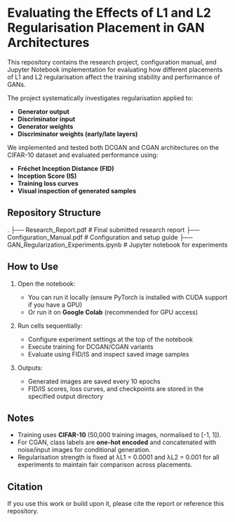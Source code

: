 # Evaluating the Effects of L1 and L2 Regularisation Placement in GAN Architectures

This repository contains the research project, configuration manual, and Jupyter Notebook implementation for evaluating how different placements of L1 and L2 regularisation affect the training stability and performance of GANs.  

The project systematically investigates regularisation applied to:
- **Generator output**
- **Discriminator input**
- **Generator weights**
- **Discriminator weights (early/late layers)**  

We implemented and tested both DCGAN and CGAN architectures on the CIFAR-10 dataset and evaluated performance using:
- **Fréchet Inception Distance (FID)**
- **Inception Score (IS)**
- **Training loss curves**
- **Visual inspection of generated samples**

## Repository Structure
.
├── Research_Report.pdf          # Final submitted research report
├── Configuration_Manual.pdf     # Configuration and setup guide
├── GAN_Regularization_Experiments.ipynb  # Jupyter notebook for experiments

## How to Use

1. Open the notebook:
   - You can run it locally (ensure PyTorch is installed with CUDA support if you have a GPU)  
   - Or run it on **Google Colab** (recommended for GPU access)

2. Run cells sequentially:
   - Configure experiment settings at the top of the notebook  
   - Execute training for DCGAN/CGAN variants  
   - Evaluate using FID/IS and inspect saved image samples

3. Outputs:
   - Generated images are saved every 10 epochs  
   - FID/IS scores, loss curves, and checkpoints are stored in the specified output directory

## Notes
- Training uses **CIFAR-10** (50,000 training images, normalised to [-1, 1]).  
- For CGAN, class labels are **one-hot encoded** and concatenated with noise/input images for conditional generation.  
- Regularisation strength is fixed at λL1 = 0.0001 and λL2 = 0.001 for all experiments to maintain fair comparison across placements.

## Citation
If you use this work or build upon it, please cite the report or reference this repository.
